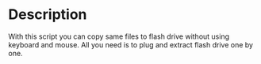 # Description
With this script you can copy same files to flash drive without using keyboard and mouse. All you need is to plug and extract flash drive one by one.
